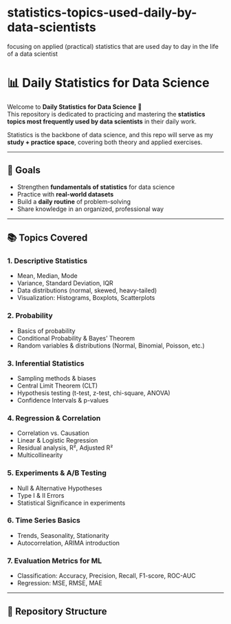 # statistics-topics-used-daily-by-data-scientists
focusing on applied (practical) statistics that are used day to day in the life of a data scientist


# 📊 Daily Statistics for Data Science  

Welcome to **Daily Statistics for Data Science** 🚀  
This repository is dedicated to practicing and mastering the **statistics topics most frequently used by data scientists** in their daily work.  

Statistics is the backbone of data science, and this repo will serve as my **study + practice space**, covering both theory and applied exercises.  

---

## 🎯 Goals
- Strengthen **fundamentals of statistics** for data science  
- Practice with **real-world datasets**  
- Build a **daily routine** of problem-solving  
- Share knowledge in an organized, professional way  

---

## 📚 Topics Covered  

### 1. Descriptive Statistics  
- Mean, Median, Mode  
- Variance, Standard Deviation, IQR  
- Data distributions (normal, skewed, heavy-tailed)  
- Visualization: Histograms, Boxplots, Scatterplots  

### 2. Probability  
- Basics of probability  
- Conditional Probability & Bayes’ Theorem  
- Random variables & distributions (Normal, Binomial, Poisson, etc.)  

### 3. Inferential Statistics  
- Sampling methods & biases  
- Central Limit Theorem (CLT)  
- Hypothesis testing (t-test, z-test, chi-square, ANOVA)  
- Confidence Intervals & p-values  

### 4. Regression & Correlation  
- Correlation vs. Causation  
- Linear & Logistic Regression  
- Residual analysis, R², Adjusted R²  
- Multicollinearity  

### 5. Experiments & A/B Testing  
- Null & Alternative Hypotheses  
- Type I & II Errors  
- Statistical Significance in experiments  

### 6. Time Series Basics  
- Trends, Seasonality, Stationarity  
- Autocorrelation, ARIMA introduction  

### 7. Evaluation Metrics for ML  
- Classification: Accuracy, Precision, Recall, F1-score, ROC-AUC  
- Regression: MSE, RMSE, MAE  

---

## 📂 Repository Structure  

